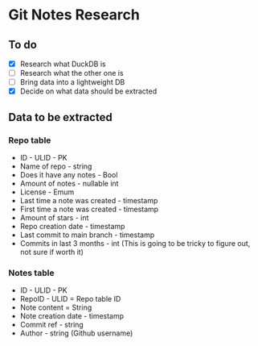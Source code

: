 # Git Notes Research

## To do

- [x] Research what DuckDB is
- [ ] Research what the other one is
- [ ] Bring data into a lightweight DB
- [x] Decide on what data should be extracted

## Data to be extracted

### Repo table

- ID - ULID - PK
- Name of repo - string
- Does it have any notes - Bool
- Amount of notes - nullable int
- License - Emum
- Last time a note was created - timestamp
- First time a note was created - timestamp
- Amount of stars - int
- Repo creation date - timestamp
- Last commit to main branch - timestamp
- Commits in last 3 months - int (This is going to be tricky to figure out, not sure if worth it)

### Notes table

- ID - ULID - PK
- RepoID - ULID = Repo table ID
- Note content = String
- Note creation date - timestamp
- Commit ref - string
- Author - string (Github username)
